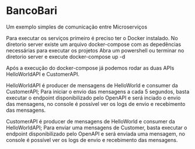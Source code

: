 # BancoBari
Um exemplo simples de comunicação entre Microserviços


Para executar os serviços primeiro é preciso ter o Docker instalado.
No diretorio server existe um arquivo docker-compose com as depedências necessárias para executar os projetos
Abra um powershell ou terminar no diretorio server e execute docker-compose up -d

Após a execução do docker-compose já podemos rodar as duas APIs HelloWorldAPI e CustomerAPI.

HelloWorldAPI é producer de mensagens de HelloWorld e consumer da CustomerAPI;
Para iniciar o envio das mensagens a cada 5 segundos, basta executar o endpoint disponibilizado pelo OpenAPI e será inciado o envio das mensagens, no console é possível ver os logs de envio e recebimento das mensagens.

CustomerAPI é producer de mensagens de HelloWorld e consumer da HelloWorldAPI;
Para enviar uma mensagens de Customer, basta executar o endpoint disponibilizado pelo OpenAPI e será enviada uma mensagem, no console é possível ver os logs de envio e recebimento das mensagens.

